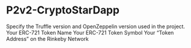 # P2v2-CryptoStarDapp

Specify the Truffle version and OpenZeppelin version used in the project.
Your ERC-721 Token Name
Your ERC-721 Token Symbol
Your “Token Address” on the Rinkeby Network